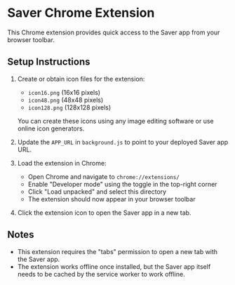 # Saver Chrome Extension

This Chrome extension provides quick access to the Saver app from your browser toolbar.

## Setup Instructions

1. Create or obtain icon files for the extension:
   - `icon16.png` (16x16 pixels)
   - `icon48.png` (48x48 pixels)
   - `icon128.png` (128x128 pixels)
   
   You can create these icons using any image editing software or use online icon generators.

2. Update the `APP_URL` in `background.js` to point to your deployed Saver app URL.

3. Load the extension in Chrome:
   - Open Chrome and navigate to `chrome://extensions/`
   - Enable "Developer mode" using the toggle in the top-right corner
   - Click "Load unpacked" and select this directory
   - The extension should now appear in your browser toolbar

4. Click the extension icon to open the Saver app in a new tab.

## Notes

- This extension requires the "tabs" permission to open a new tab with the Saver app.
- The extension works offline once installed, but the Saver app itself needs to be cached by the service worker to work offline.
